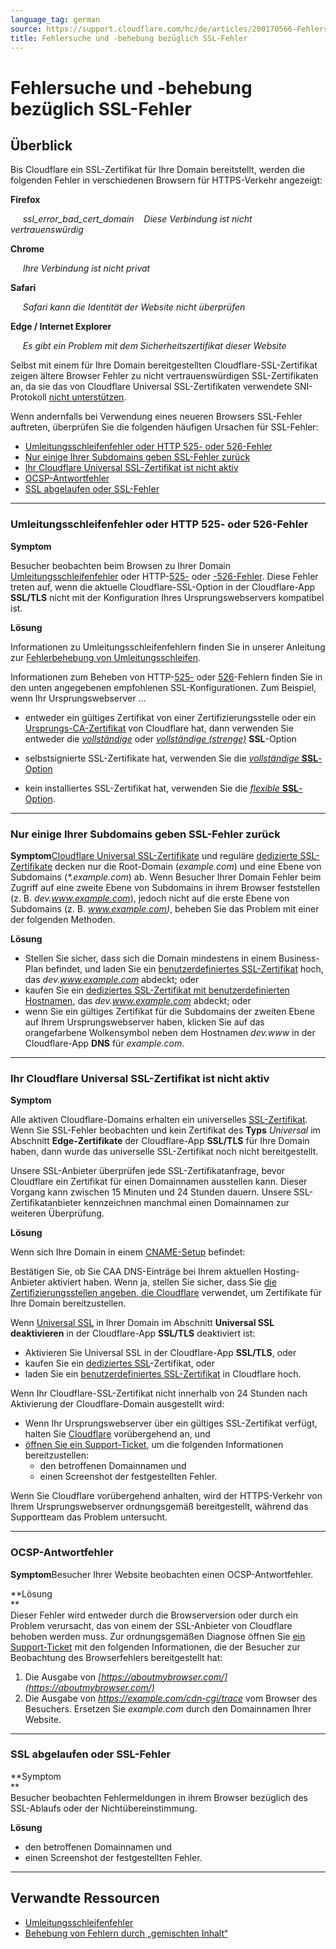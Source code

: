 ```yaml
---
language_tag: german
source: https://support.cloudflare.com/hc/de/articles/200170566-Fehlersuche-und-behebung-bez%C3%BCglich-SSL-Fehler
title: Fehlersuche und -behebung bezüglich SSL-Fehler 
---
```


# Fehlersuche und -behebung bezüglich SSL-Fehler 



## Überblick

Bis Cloudflare ein SSL-Zertifikat für Ihre Domain bereitstellt, werden die folgenden Fehler in verschiedenen Browsern für HTTPS-Verkehr angezeigt:

**Firefox**

     _ssl\_error\_bad\_cert\_domain_    _Diese Verbindung ist nicht vertrauenswürdig_

**Chrome**

     _Ihre Verbindung ist nicht privat_

**Safari**

     _Safari kann die Identität der Website nicht überprüfen_

**Edge / Internet Explorer**

     _Es gibt ein Problem mit dem Sicherheitszertifikat dieser Website_

Selbst mit einem für Ihre Domain bereitgestellten Cloudflare-SSL-Zertifikat zeigen ältere Browser Fehler zu nicht vertrauenswürdigen SSL-Zertifikaten an, da sie das von Cloudflare Universal SSL-Zertifikaten verwendete SNI-Protokoll [nicht unterstützen](https://en.wikipedia.org/wiki/Server_Name_Indication#Support).

Wenn andernfalls bei Verwendung eines neueren Browsers SSL-Fehler auftreten, überprüfen Sie die folgenden häufigen Ursachen für SSL-Fehler:

-   [Umleitungsschleifenfehler oder HTTP 525- oder 526-Fehler](https://support.cloudflare.com/hc/de/articles/200170566-Fehlersuche-und-behebung-bez%C3%BCglich-SSL-Fehler#h_7ec9ed4a-80ae-4fca-8be7-89a13c195d19)
-   [Nur einige Ihrer Subdomains geben SSL-Fehler zurück](https://support.cloudflare.com/hc/de/articles/200170566-Fehlersuche-und-behebung-bez%C3%BCglich-SSL-Fehler#h_55e4d315-c60d-4798-9c4c-c75d9baed1b7)
-   [Ihr Cloudflare Universal SSL-Zertifikat ist nicht aktiv](https://support.cloudflare.com/hc/de/articles/200170566-Fehlersuche-und-behebung-bez%C3%BCglich-SSL-Fehler#h_122b94f3-ff14-4544-b5fa-8875e08ff5f0)
-   [OCSP-Antwortfehler](https://support.cloudflare.com/hc/de/articles/200170566-Fehlersuche-und-behebung-bez%C3%BCglich-SSL-Fehler#h_51354cf8-de93-4894-85e6-f0f7453d766d)
-   [SSL abgelaufen oder SSL-Fehler](https://support.cloudflare.com/hc/de/articles/200170566-Fehlersuche-und-behebung-bez%C3%BCglich-SSL-Fehler#h_c1a6e78e-150d-4db6-89ab-eec7cb1ab03f)

___

### Umleitungsschleifenfehler oder HTTP 525- oder 526-Fehler

**Symptom**

Besucher beobachten beim Browsen zu Ihrer Domain [Umleitungsschleifenfehler](https://support.cloudflare.com/hc/articles/115000219871) oder HTTP-[525-](https://support.cloudflare.com/hc/articles/115003011431#525error) oder [\-526-Fehler](https://support.cloudflare.com/hc/articles/115003011431#526error). Diese Fehler treten auf, wenn die aktuelle Cloudflare-SSL-Option in der Cloudflare-App **SSL/TLS** nicht mit der Konfiguration Ihres Ursprungswebservers kompatibel ist.

**Lösung**

Informationen zu Umleitungsschleifenfehlern finden Sie in unserer Anleitung zur [Fehlerbehebung von Umleitungsschleifen](https://support.cloudflare.com/hc/articles/115000219871).

Informationen zum Beheben von HTTP-[525-](https://support.cloudflare.com/hc/articles/115003011431#525error) oder [526](https://support.cloudflare.com/hc/articles/115003011431#526error)\-Fehlern finden Sie in den unten angegebenen empfohlenen SSL-Konfigurationen. Zum Beispiel, wenn Ihr Ursprungswebserver ...

-   entweder ein gültiges Zertifikat von einer Zertifizierungsstelle oder ein [Ursprungs-CA-Zertifikat](https://support.cloudflare.com/hc/articles/115000479507) von Cloudflare hat, dann verwenden Sie entweder die _[vollständige](https://support.cloudflare.com/hc/articles/200170416#h_845b3d60-9a03-4db0-8de6-20edc5b11057)_ oder _[vollständige (strenge)](https://support.cloudflare.com/hc/articles/200170416#h_8afd8a8d-382d-4694-a2b2-44cbc9f637ef)_ **SSL**\-Option

-   selbstsignierte SSL-Zertifikate hat, verwenden Sie die [_vollständige_ **SSL**\-Option](https://support.cloudflare.com/hc/articles/200170416#h_845b3d60-9a03-4db0-8de6-20edc5b11057)

-   kein installiertes SSL-Zertifikat hat, verwenden Sie die [_flexible_ **SSL**\-Option](https://support.cloudflare.com/hc/articles/200170416#h_4e0d1a7c-eb71-4204-9e22-9d3ef9ef7fef).

___

### Nur einige Ihrer Subdomains geben SSL-Fehler zurück

**Symptom**[Cloudflare Universal SSL-Zertifikate](https://support.cloudflare.com/hc/articles/204151138) und reguläre [dedizierte SSL-Zertifikate](https://support.cloudflare.com/hc/articles/228009108) decken nur die Root-Domain (_example.com_) und eine Ebene von Subdomains (_\*.example.com_) ab. Wenn Besucher Ihrer Domain Fehler beim Zugriff auf eine zweite Ebene von Subdomains in ihrem Browser feststellen (z. B. _dev.www.example.com_), jedoch nicht auf die erste Ebene von Subdomains (z. B. _www.example.com)_, beheben Sie das Problem mit einer der folgenden Methoden.

**Lösung**

-   Stellen Sie sicher, dass sich die Domain mindestens in einem Business-Plan befindet, und laden Sie ein [benutzerdefiniertes SSL-Zertifikat](https://support.cloudflare.com/hc/articles/200170466) hoch, das _dev.www.example.com_ abdeckt; oder
-   kaufen Sie ein [dediziertes SSL-Zertifikat mit benutzerdefinierten Hostnamen](https://support.cloudflare.com/hc/articles/228009108), das _dev.www.example.com_ abdeckt; oder
-   wenn Sie ein gültiges Zertifikat für die Subdomains der zweiten Ebene auf Ihrem Ursprungswebserver haben, klicken Sie auf das orangefarbene Wolkensymbol neben dem Hostnamen _dev.www_ in der Cloudflare-App **DNS** für _example.com_.

___

### Ihr Cloudflare Universal SSL-Zertifikat ist nicht aktiv

**Symptom**

Alle aktiven Cloudflare-Domains erhalten ein universelles [SSL-Zertifikat](https://support.cloudflare.com/hc/articles/204151138). Wenn Sie SSL-Fehler beobachten und kein Zertifikat des **Typs** _Universal_ im Abschnitt **Edge-Zertifikate** der Cloudflare-App **SSL/TLS** für Ihre Domain haben, dann wurde das universelle SSL-Zertifikat noch nicht bereitgestellt.

Unsere SSL-Anbieter überprüfen jede SSL-Zertifikatanfrage, bevor Cloudflare ein Zertifikat für einen Domainnamen ausstellen kann. Dieser Vorgang kann zwischen 15 Minuten und 24 Stunden dauern. Unsere SSL-Zertifikatanbieter kennzeichnen manchmal einen Domainnamen zur weiteren Überprüfung.

**Lösung**

Wenn sich Ihre Domain in einem [CNAME-Setup](https://support.cloudflare.com/hc/articles/360020348832) befindet:

Bestätigen Sie, ob Sie CAA DNS-Einträge bei Ihrem aktuellen Hosting-Anbieter aktiviert haben. Wenn ja, stellen Sie sicher, dass Sie [die Zertifizierungsstellen angeben, die Cloudflare](https://support.cloudflare.com/hc/articles/115000310832#h_645975761191543365946939) verwendet, um Zertifikate für Ihre Domain bereitzustellen.

Wenn [Universal SSL](https://support.cloudflare.com/hc/articles/204151138) in Ihrer Domain im Abschnitt **Universal SSL deaktivieren** in der Cloudflare-App **SSL/TLS** deaktiviert ist:

-   Aktivieren Sie Universal SSL in der Cloudflare-App **SSL/TLS**, oder
-   kaufen Sie ein [dediziertes SSL](https://support.cloudflare.com/hc/articles/228009108)\-Zertifikat, oder
-   laden Sie ein [benutzerdefiniertes SSL-Zertifikat](https://support.cloudflare.com/hc/articles/200170466) in Cloudflare hoch.

Wenn Ihr Cloudflare-SSL-Zertifikat nicht innerhalb von 24 Stunden nach Aktivierung der Cloudflare-Domain ausgestellt wird:

-   Wenn Ihr Ursprungswebserver über ein gültiges SSL-Zertifikat verfügt, halten Sie [Cloudflare](https://support.cloudflare.com/hc/articles/203118044#h_8654c523-e31e-4f40-a3c7-0674336a2753) vorübergehend an, und
-   [öffnen Sie ein Support-Ticket](https://support.cloudflare.com/hc/en-us/requests/new), um die folgenden Informationen bereitzustellen:  
    -   den betroffenen Domainnamen und
    -   einen Screenshot der festgestellten Fehler.

Wenn Sie Cloudflare vorübergehend anhalten, wird der HTTPS-Verkehr von Ihrem Ursprungswebserver ordnungsgemäß bereitgestellt, während das Supportteam das Problem untersucht.

___

### OCSP-Antwortfehler

**Symptom**Besucher Ihrer Website beobachten einen OCSP-Antwortfehler.

**Lösung  
**  
Dieser Fehler wird entweder durch die Browserversion oder durch ein Problem verursacht, das von einem der SSL-Anbieter von Cloudflare behoben werden muss. Zur ordnungsgemäßen Diagnose öffnen Sie [ein Support-Ticket](https://support.cloudflare.com/hc/en-us/requests/new) mit den folgenden Informationen, die der Besucher zur Beobachtung des Browserfehlers bereitgestellt hat:

1.  Die Ausgabe von _[https://aboutmybrowser.com/](https://aboutmybrowser.com/)_
2.  Die Ausgabe von _https://example.com/cdn-cgi/trace_ vom Browser des Besuchers. Ersetzen Sie _example.com_ durch den Domainnamen Ihrer Website.

___

### SSL abgelaufen oder SSL-Fehler

**Symptom  
**  
Besucher beobachten Fehlermeldungen in ihrem Browser bezüglich des SSL-Ablaufs oder der Nichtübereinstimmung.

**Lösung**

-   den betroffenen Domainnamen und
-   einen Screenshot der festgestellten Fehler.

___

## Verwandte Ressourcen

-   [Umleitungsschleifenfehler](https://support.cloudflare.com/hc/articles/115000219871)
-   [Behebung von Fehlern durch „gemischten Inhalt“](https://support.cloudflare.com/hc/articles/200170476)
